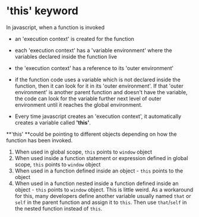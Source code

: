 # 'this' keyword
In javascript, when a function is invoked 
 - an 'execution context' is created for the function
  - each 'execution context' has a 'variable environment' where the variables declared inside the function live
  - the 'execution context' has a reference to its 'outer environment'
  - if the function code uses a variable which is not declared inside the function, then it can look for it in its 'outer environment'. If that 'outer environment' is another parent function and doesn't have the variable, the code can look for the variable further next level of outer environment until it reaches the global environment. 
  
 - Every time javascript creates an 'execution context', it automatically creates a variable called **'this'**. 
  
  **'this' **could be pointing to different objects depending on how the function has been invoked.
  
  
  1. When used in global scope, `this` points to `window` object
  2. When used inside a function statement or expression defined in global scope, `this` points to `window` object
  3. When used in a function defined inside an object - `this` points to the  object
  4. When used in a function nested inside a function defined inside an object - `this` points to `window` object. This is little weird. As a workaround for this, many developers define another variable usually named `that` or `self` in the parent function and assign it to `this`. Then use `that`/`self` in the nested function instead of `this`.
  

  


  